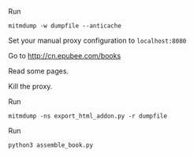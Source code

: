 Run

```
mitmdump -w dumpfile --anticache
```

Set your manual proxy configuration to `localhost:8080`

Go to http://cn.epubee.com/books

Read some pages.

Kill the proxy.

Run

```
mitmdump -ns export_html_addon.py -r dumpfile
```

Run

```
python3 assemble_book.py
```
